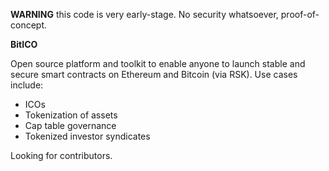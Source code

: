 **WARNING** this code is very early-stage. No security whatsoever, proof-of-concept.

**BitICO**

Open source platform and toolkit to enable anyone to launch stable and secure smart contracts on Ethereum and Bitcoin (via RSK). Use cases include: 
* ICOs
* Tokenization of assets
* Cap table governance
* Tokenized investor syndicates

Looking for contributors.
